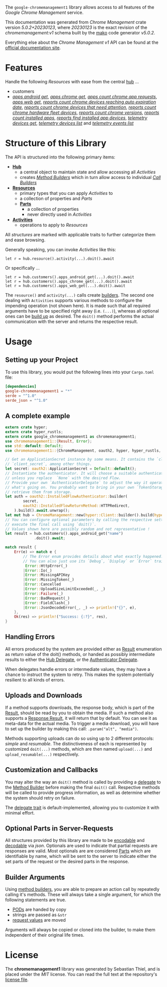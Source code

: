 <!---
DO NOT EDIT !
This file was generated automatically from 'src/generator/templates/api/README.md.mako'
DO NOT EDIT !
-->
The `google-chromemanagement1` library allows access to all features of the *Google Chrome Management* service.

This documentation was generated from *Chrome Management* crate version *5.0.2+20230123*, where *20230123* is the exact revision of the *chromemanagement:v1* schema built by the [mako](http://www.makotemplates.org/) code generator *v5.0.2*.

Everything else about the *Chrome Management* *v1* API can be found at the
[official documentation site](http://developers.google.com/chrome/management/).
# Features

Handle the following *Resources* with ease from the central [hub](https://docs.rs/google-chromemanagement1/5.0.2+20230123/google_chromemanagement1/ChromeManagement) ... 

* customers
 * [*apps android get*](https://docs.rs/google-chromemanagement1/5.0.2+20230123/google_chromemanagement1/api::CustomerAppAndroidGetCall), [*apps chrome get*](https://docs.rs/google-chromemanagement1/5.0.2+20230123/google_chromemanagement1/api::CustomerAppChromeGetCall), [*apps count chrome app requests*](https://docs.rs/google-chromemanagement1/5.0.2+20230123/google_chromemanagement1/api::CustomerAppCountChromeAppRequestCall), [*apps web get*](https://docs.rs/google-chromemanagement1/5.0.2+20230123/google_chromemanagement1/api::CustomerAppWebGetCall), [*reports count chrome devices reaching auto expiration date*](https://docs.rs/google-chromemanagement1/5.0.2+20230123/google_chromemanagement1/api::CustomerReportCountChromeDevicesReachingAutoExpirationDateCall), [*reports count chrome devices that need attention*](https://docs.rs/google-chromemanagement1/5.0.2+20230123/google_chromemanagement1/api::CustomerReportCountChromeDevicesThatNeedAttentionCall), [*reports count chrome hardware fleet devices*](https://docs.rs/google-chromemanagement1/5.0.2+20230123/google_chromemanagement1/api::CustomerReportCountChromeHardwareFleetDeviceCall), [*reports count chrome versions*](https://docs.rs/google-chromemanagement1/5.0.2+20230123/google_chromemanagement1/api::CustomerReportCountChromeVersionCall), [*reports count installed apps*](https://docs.rs/google-chromemanagement1/5.0.2+20230123/google_chromemanagement1/api::CustomerReportCountInstalledAppCall), [*reports find installed app devices*](https://docs.rs/google-chromemanagement1/5.0.2+20230123/google_chromemanagement1/api::CustomerReportFindInstalledAppDeviceCall), [*telemetry devices get*](https://docs.rs/google-chromemanagement1/5.0.2+20230123/google_chromemanagement1/api::CustomerTelemetryDeviceGetCall), [*telemetry devices list*](https://docs.rs/google-chromemanagement1/5.0.2+20230123/google_chromemanagement1/api::CustomerTelemetryDeviceListCall) and [*telemetry events list*](https://docs.rs/google-chromemanagement1/5.0.2+20230123/google_chromemanagement1/api::CustomerTelemetryEventListCall)




# Structure of this Library

The API is structured into the following primary items:

* **[Hub](https://docs.rs/google-chromemanagement1/5.0.2+20230123/google_chromemanagement1/ChromeManagement)**
    * a central object to maintain state and allow accessing all *Activities*
    * creates [*Method Builders*](https://docs.rs/google-chromemanagement1/5.0.2+20230123/google_chromemanagement1/client::MethodsBuilder) which in turn
      allow access to individual [*Call Builders*](https://docs.rs/google-chromemanagement1/5.0.2+20230123/google_chromemanagement1/client::CallBuilder)
* **[Resources](https://docs.rs/google-chromemanagement1/5.0.2+20230123/google_chromemanagement1/client::Resource)**
    * primary types that you can apply *Activities* to
    * a collection of properties and *Parts*
    * **[Parts](https://docs.rs/google-chromemanagement1/5.0.2+20230123/google_chromemanagement1/client::Part)**
        * a collection of properties
        * never directly used in *Activities*
* **[Activities](https://docs.rs/google-chromemanagement1/5.0.2+20230123/google_chromemanagement1/client::CallBuilder)**
    * operations to apply to *Resources*

All *structures* are marked with applicable traits to further categorize them and ease browsing.

Generally speaking, you can invoke *Activities* like this:

```Rust,ignore
let r = hub.resource().activity(...).doit().await
```

Or specifically ...

```ignore
let r = hub.customers().apps_android_get(...).doit().await
let r = hub.customers().apps_chrome_get(...).doit().await
let r = hub.customers().apps_web_get(...).doit().await
```

The `resource()` and `activity(...)` calls create [builders][builder-pattern]. The second one dealing with `Activities` 
supports various methods to configure the impending operation (not shown here). It is made such that all required arguments have to be 
specified right away (i.e. `(...)`), whereas all optional ones can be [build up][builder-pattern] as desired.
The `doit()` method performs the actual communication with the server and returns the respective result.

# Usage

## Setting up your Project

To use this library, you would put the following lines into your `Cargo.toml` file:

```toml
[dependencies]
google-chromemanagement1 = "*"
serde = "^1.0"
serde_json = "^1.0"
```

## A complete example

```Rust
extern crate hyper;
extern crate hyper_rustls;
extern crate google_chromemanagement1 as chromemanagement1;
use chromemanagement1::{Result, Error};
use std::default::Default;
use chromemanagement1::{ChromeManagement, oauth2, hyper, hyper_rustls, chrono, FieldMask};

// Get an ApplicationSecret instance by some means. It contains the `client_id` and 
// `client_secret`, among other things.
let secret: oauth2::ApplicationSecret = Default::default();
// Instantiate the authenticator. It will choose a suitable authentication flow for you, 
// unless you replace  `None` with the desired Flow.
// Provide your own `AuthenticatorDelegate` to adjust the way it operates and get feedback about 
// what's going on. You probably want to bring in your own `TokenStorage` to persist tokens and
// retrieve them from storage.
let auth = oauth2::InstalledFlowAuthenticator::builder(
        secret,
        oauth2::InstalledFlowReturnMethod::HTTPRedirect,
    ).build().await.unwrap();
let mut hub = ChromeManagement::new(hyper::Client::builder().build(hyper_rustls::HttpsConnectorBuilder::new().with_native_roots().https_or_http().enable_http1().enable_http2().build()), auth);
// You can configure optional parameters by calling the respective setters at will, and
// execute the final call using `doit()`.
// Values shown here are possibly random and not representative !
let result = hub.customers().apps_android_get("name")
             .doit().await;

match result {
    Err(e) => match e {
        // The Error enum provides details about what exactly happened.
        // You can also just use its `Debug`, `Display` or `Error` traits
         Error::HttpError(_)
        |Error::Io(_)
        |Error::MissingAPIKey
        |Error::MissingToken(_)
        |Error::Cancelled
        |Error::UploadSizeLimitExceeded(_, _)
        |Error::Failure(_)
        |Error::BadRequest(_)
        |Error::FieldClash(_)
        |Error::JsonDecodeError(_, _) => println!("{}", e),
    },
    Ok(res) => println!("Success: {:?}", res),
}

```
## Handling Errors

All errors produced by the system are provided either as [Result](https://docs.rs/google-chromemanagement1/5.0.2+20230123/google_chromemanagement1/client::Result) enumeration as return value of
the doit() methods, or handed as possibly intermediate results to either the 
[Hub Delegate](https://docs.rs/google-chromemanagement1/5.0.2+20230123/google_chromemanagement1/client::Delegate), or the [Authenticator Delegate](https://docs.rs/yup-oauth2/*/yup_oauth2/trait.AuthenticatorDelegate.html).

When delegates handle errors or intermediate values, they may have a chance to instruct the system to retry. This 
makes the system potentially resilient to all kinds of errors.

## Uploads and Downloads
If a method supports downloads, the response body, which is part of the [Result](https://docs.rs/google-chromemanagement1/5.0.2+20230123/google_chromemanagement1/client::Result), should be
read by you to obtain the media.
If such a method also supports a [Response Result](https://docs.rs/google-chromemanagement1/5.0.2+20230123/google_chromemanagement1/client::ResponseResult), it will return that by default.
You can see it as meta-data for the actual media. To trigger a media download, you will have to set up the builder by making
this call: `.param("alt", "media")`.

Methods supporting uploads can do so using up to 2 different protocols: 
*simple* and *resumable*. The distinctiveness of each is represented by customized 
`doit(...)` methods, which are then named `upload(...)` and `upload_resumable(...)` respectively.

## Customization and Callbacks

You may alter the way an `doit()` method is called by providing a [delegate](https://docs.rs/google-chromemanagement1/5.0.2+20230123/google_chromemanagement1/client::Delegate) to the 
[Method Builder](https://docs.rs/google-chromemanagement1/5.0.2+20230123/google_chromemanagement1/client::CallBuilder) before making the final `doit()` call. 
Respective methods will be called to provide progress information, as well as determine whether the system should 
retry on failure.

The [delegate trait](https://docs.rs/google-chromemanagement1/5.0.2+20230123/google_chromemanagement1/client::Delegate) is default-implemented, allowing you to customize it with minimal effort.

## Optional Parts in Server-Requests

All structures provided by this library are made to be [encodable](https://docs.rs/google-chromemanagement1/5.0.2+20230123/google_chromemanagement1/client::RequestValue) and 
[decodable](https://docs.rs/google-chromemanagement1/5.0.2+20230123/google_chromemanagement1/client::ResponseResult) via *json*. Optionals are used to indicate that partial requests are responses 
are valid.
Most optionals are are considered [Parts](https://docs.rs/google-chromemanagement1/5.0.2+20230123/google_chromemanagement1/client::Part) which are identifiable by name, which will be sent to 
the server to indicate either the set parts of the request or the desired parts in the response.

## Builder Arguments

Using [method builders](https://docs.rs/google-chromemanagement1/5.0.2+20230123/google_chromemanagement1/client::CallBuilder), you are able to prepare an action call by repeatedly calling it's methods.
These will always take a single argument, for which the following statements are true.

* [PODs][wiki-pod] are handed by copy
* strings are passed as `&str`
* [request values](https://docs.rs/google-chromemanagement1/5.0.2+20230123/google_chromemanagement1/client::RequestValue) are moved

Arguments will always be copied or cloned into the builder, to make them independent of their original life times.

[wiki-pod]: http://en.wikipedia.org/wiki/Plain_old_data_structure
[builder-pattern]: http://en.wikipedia.org/wiki/Builder_pattern
[google-go-api]: https://github.com/google/google-api-go-client

# License
The **chromemanagement1** library was generated by Sebastian Thiel, and is placed 
under the *MIT* license.
You can read the full text at the repository's [license file][repo-license].

[repo-license]: https://github.com/Byron/google-apis-rsblob/main/LICENSE.md

